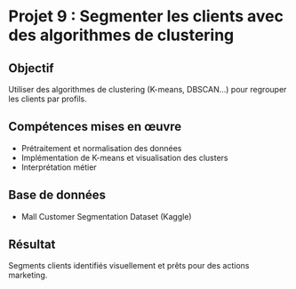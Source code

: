 # Projet 9 : Segmenter les clients avec des algorithmes de clustering

## Objectif
Utiliser des algorithmes de clustering (K-means, DBSCAN…) pour regrouper les clients par profils.

## Compétences mises en œuvre
- Prétraitement et normalisation des données
- Implémentation de K-means et visualisation des clusters
- Interprétation métier

## Base de données
- Mall Customer Segmentation Dataset (Kaggle)

## Résultat
Segments clients identifiés visuellement et prêts pour des actions marketing.
